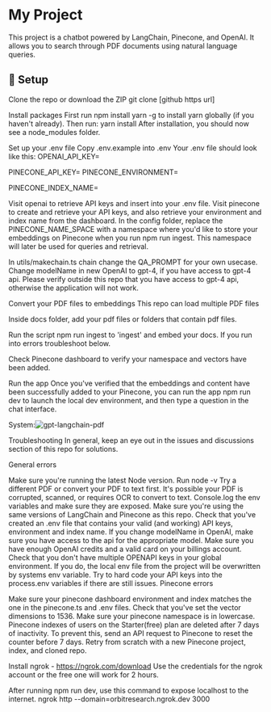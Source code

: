 # My Project

This project is a chatbot powered by LangChain, Pinecone, and OpenAI. It allows you to search through PDF documents using natural language queries.

## 🚀 Setup

Clone the repo or download the ZIP
git clone [github https url]

Install packages
First run npm install yarn -g to install yarn globally (if you haven't already).
Then run:
yarn install
After installation, you should now see a node_modules folder.

Set up your .env file
Copy .env.example into .env Your .env file should look like this:
OPENAI_API_KEY=

PINECONE_API_KEY=
PINECONE_ENVIRONMENT=

PINECONE_INDEX_NAME=

Visit openai to retrieve API keys and insert into your .env file.
Visit pinecone to create and retrieve your API keys, and also retrieve your environment and index name from the dashboard.
In the config folder, replace the PINECONE_NAME_SPACE with a namespace where you'd like to store your embeddings on Pinecone when you run npm run ingest. This namespace will later be used for queries and retrieval.

In utils/makechain.ts chain change the QA_PROMPT for your own usecase. Change modelName in new OpenAI to gpt-4, if you have access to gpt-4 api. Please verify outside this repo that you have access to gpt-4 api, otherwise the application will not work.

Convert your PDF files to embeddings
This repo can load multiple PDF files

Inside docs folder, add your pdf files or folders that contain pdf files.

Run the script npm run ingest to 'ingest' and embed your docs. If you run into errors troubleshoot below.

Check Pinecone dashboard to verify your namespace and vectors have been added.

Run the app
Once you've verified that the embeddings and content have been successfully added to your Pinecone, you can run the app npm run dev to launch the local dev environment, and then type a question in the chat interface.

System:![gpt-langchain-pdf](https://github.com/DhruvToshniwalARD/ARDChatbot/assets/135351921/d6e4d823-a5bc-485b-9301-24da5af4decb)

Troubleshooting
In general, keep an eye out in the issues and discussions section of this repo for solutions.

General errors

Make sure you're running the latest Node version. Run node -v
Try a different PDF or convert your PDF to text first. It's possible your PDF is corrupted, scanned, or requires OCR to convert to text.
Console.log the env variables and make sure they are exposed.
Make sure you're using the same versions of LangChain and Pinecone as this repo.
Check that you've created an .env file that contains your valid (and working) API keys, environment and index name.
If you change modelName in OpenAI, make sure you have access to the api for the appropriate model.
Make sure you have enough OpenAI credits and a valid card on your billings account.
Check that you don't have multiple OPENAPI keys in your global environment. If you do, the local env file from the project will be overwritten by systems env variable.
Try to hard code your API keys into the process.env variables if there are still issues.
Pinecone errors

Make sure your pinecone dashboard environment and index matches the one in the pinecone.ts and .env files.
Check that you've set the vector dimensions to 1536.
Make sure your pinecone namespace is in lowercase.
Pinecone indexes of users on the Starter(free) plan are deleted after 7 days of inactivity. To prevent this, send an API request to Pinecone to reset the counter before 7 days.
Retry from scratch with a new Pinecone project, index, and cloned repo.

Install ngrok - https://ngrok.com/download
Use the credentials for the ngrok account or the free one will work for 2 hours.

After running npm run dev, use this command to expose localhost to the internet.
ngrok http --domain=orbitresearch.ngrok.dev 3000
